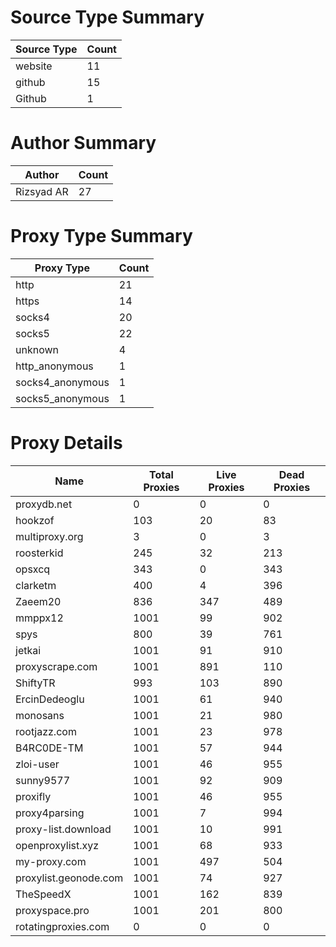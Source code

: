 # Source Type Summary

| Source Type | Count |
|-------------|-------|
| website | 11 |
| github | 15 |
| Github | 1 |


# Author Summary

| Author | Count |
|--------|-------|
| Rizsyad AR | 27 |


# Proxy Type Summary

| Proxy Type | Count |
|------------|-------|
| http | 21 |
| https | 14 |
| socks4 | 20 |
| socks5 | 22 |
| unknown | 4 |
| http_anonymous | 1 |
| socks4_anonymous | 1 |
| socks5_anonymous | 1 |


# Proxy Details

| Name | Total Proxies | Live Proxies | Dead Proxies |
|------|---------------|--------------|---------------|
| proxydb.net | 0 | 0 | 0 |
| hookzof | 103 | 20 | 83 |
| multiproxy.org | 3 | 0 | 3 |
| roosterkid | 245 | 32 | 213 |
| opsxcq | 343 | 0 | 343 |
| clarketm | 400 | 4 | 396 |
| Zaeem20 | 836 | 347 | 489 |
| mmppx12 | 1001 | 99 | 902 |
| spys | 800 | 39 | 761 |
| jetkai | 1001 | 91 | 910 |
| proxyscrape.com | 1001 | 891 | 110 |
| ShiftyTR | 993 | 103 | 890 |
| ErcinDedeoglu | 1001 | 61 | 940 |
| monosans | 1001 | 21 | 980 |
| rootjazz.com | 1001 | 23 | 978 |
| B4RC0DE-TM | 1001 | 57 | 944 |
| zloi-user | 1001 | 46 | 955 |
| sunny9577 | 1001 | 92 | 909 |
| proxifly | 1001 | 46 | 955 |
| proxy4parsing | 1001 | 7 | 994 |
| proxy-list.download | 1001 | 10 | 991 |
| openproxylist.xyz | 1001 | 68 | 933 |
| my-proxy.com | 1001 | 497 | 504 |
| proxylist.geonode.com | 1001 | 74 | 927 |
| TheSpeedX | 1001 | 162 | 839 |
| proxyspace.pro | 1001 | 201 | 800 |
| rotatingproxies.com | 0 | 0 | 0 |
